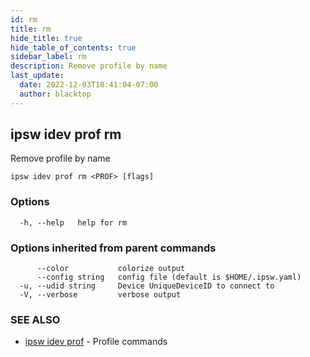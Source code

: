 ```yaml
---
id: rm
title: rm
hide_title: true
hide_table_of_contents: true
sidebar_label: rm
description: Remove profile by name
last_update:
  date: 2022-12-03T18:41:04-07:00
  author: blacktop
---
```

## ipsw idev prof rm

Remove profile by name

```
ipsw idev prof rm <PROF> [flags]
```

### Options

```
  -h, --help   help for rm
```

### Options inherited from parent commands

```
      --color           colorize output
      --config string   config file (default is $HOME/.ipsw.yaml)
  -u, --udid string     Device UniqueDeviceID to connect to
  -V, --verbose         verbose output
```

### SEE ALSO

* [ipsw idev prof](/docs/cli/ipsw/idev/prof)	 - Profile commands

